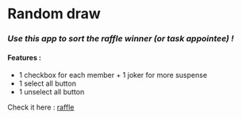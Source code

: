 
# Random draw

### _Use this app to sort the raffle winner (or task appointee) !_  

#### Features :
- 1 checkbox for each member + 1 joker for more suspense
- 1 select all button
- 1 unselect all button

Check it here : [raffle](https://alixpel.github.io/raffle/)
